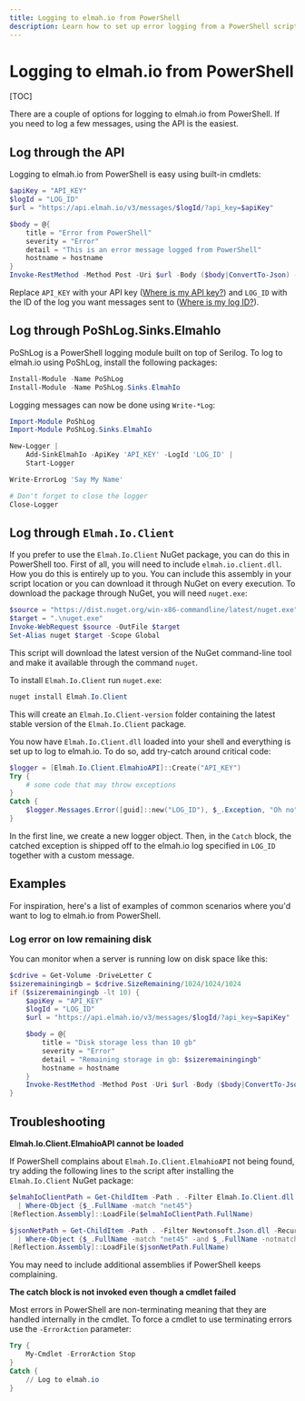 ```yaml
---
title: Logging to elmah.io from PowerShell
description: Learn how to set up error logging from a PowerShell script to elmah.io. Log errors during a build, a scheduled task, and similar with elmah.io.
---
```


# Logging to elmah.io from PowerShell

[TOC]

There are a couple of options for logging to elmah.io from PowerShell. If you need to log a few messages, using the API is the easiest.

## Log through the API

Logging to elmah.io from PowerShell is easy using built-in cmdlets:

```powershell
$apiKey = "API_KEY"
$logId = "LOG_ID"
$url = "https://api.elmah.io/v3/messages/$logId/?api_key=$apiKey"

$body = @{
    title = "Error from PowerShell"
    severity = "Error"
    detail = "This is an error message logged from PowerShell"
    hostname = hostname
}
Invoke-RestMethod -Method Post -Uri $url -Body ($body|ConvertTo-Json) -ContentType "application/json-patch+json"
```

Replace `API_KEY` with your API key ([Where is my API key?](where-is-my-api-key.md)) and `LOG_ID` with the ID of the log you want messages sent to ([Where is my log ID?](where-is-my-log-id.md)).

## Log through PoShLog.Sinks.ElmahIo

PoShLog is a PowerShell logging module built on top of Serilog. To log to elmah.io using PoShLog, install the following packages:

```powershell
Install-Module -Name PoShLog
Install-Module -Name PoShLog.Sinks.ElmahIo
```

Logging messages can now be done using `Write-*Log`:

```powershell
Import-Module PoShLog
Import-Module PoShLog.Sinks.ElmahIo

New-Logger |
    Add-SinkElmahIo -ApiKey 'API_KEY' -LogId 'LOG_ID' |
    Start-Logger

Write-ErrorLog 'Say My Name'

# Don't forget to close the logger
Close-Logger
```

## Log through `Elmah.Io.Client`

If you prefer to use the `Elmah.Io.Client` NuGet package, you can do this in PowerShell too. First of all, you will need to include `elmah.io.client.dll`. How you do this is entirely up to you. You can include this assembly in your script location or you can download it through NuGet on every execution. To download the package through NuGet, you will need `nuget.exe`:

```powershell
$source = "https://dist.nuget.org/win-x86-commandline/latest/nuget.exe"
$target = ".\nuget.exe"
Invoke-WebRequest $source -OutFile $target
Set-Alias nuget $target -Scope Global
```

This script will download the latest version of the NuGet command-line tool and make it available through the command `nuget`.

To install `Elmah.Io.Client` run `nuget.exe`:

```powershell
nuget install Elmah.Io.Client
```

This will create an `Elmah.Io.Client-version` folder containing the latest stable version of the `Elmah.Io.Client` package.

You now have `Elmah.Io.Client.dll` loaded into your shell and everything is set up to log to elmah.io. To do so, add try-catch around critical code:

```powershell
$logger = [Elmah.Io.Client.ElmahioAPI]::Create("API_KEY")
Try {
    # some code that may throw exceptions
}
Catch {
    $logger.Messages.Error([guid]::new("LOG_ID"), $_.Exception, "Oh no")
}
```

In the first line, we create a new logger object. Then, in the `Catch` block, the catched exception is shipped off to the elmah.io log specified in `LOG_ID` together with a custom message.

## Examples

For inspiration, here's a list of examples of common scenarios where you'd want to log to elmah.io from PowerShell.

### Log error on low remaining disk

You can monitor when a server is running low on disk space like this:

```powershell
$cdrive = Get-Volume -DriveLetter C
$sizeremainingingb = $cdrive.SizeRemaining/1024/1024/1024
if ($sizeremainingingb -lt 10) {
    $apiKey = "API_KEY"
    $logId = "LOG_ID"
    $url = "https://api.elmah.io/v3/messages/$logId/?api_key=$apiKey"

    $body = @{
        title = "Disk storage less than 10 gb"
        severity = "Error"
        detail = "Remaining storage in gb: $sizeremainingingb"
        hostname = hostname
    }
    Invoke-RestMethod -Method Post -Uri $url -Body ($body|ConvertTo-Json) -ContentType "application/json-patch+json"
}
```

## Troubleshooting

**Elmah.Io.Client.ElmahioAPI cannot be loaded**

If PowerShell complains about `Elmah.Io.Client.ElmahioAPI` not being found, try adding the following lines to the script after installing the `Elmah.Io.Client` NuGet package:

```powershell
$elmahIoClientPath = Get-ChildItem -Path . -Filter Elmah.Io.Client.dll -Recurse `
  | Where-Object {$_.FullName -match "net45"}
[Reflection.Assembly]::LoadFile($elmahIoClientPath.FullName)

$jsonNetPath = Get-ChildItem -Path . -Filter Newtonsoft.Json.dll -Recurse `
  | Where-Object {$_.FullName -match "net45" -and $_.FullName -notmatch "portable"}
[Reflection.Assembly]::LoadFile($jsonNetPath.FullName)
```

You may need to include additional assemblies if PowerShell keeps complaining.

**The catch block is not invoked even though a cmdlet failed**

Most errors in PowerShell are non-terminating meaning that they are handled internally in the cmdlet. To force a cmdlet to use terminating errors use the `-ErrorAction` parameter:

```powershell
Try {
    My-Cmdlet -ErrorAction Stop
}
Catch {
    // Log to elmah.io
}
```